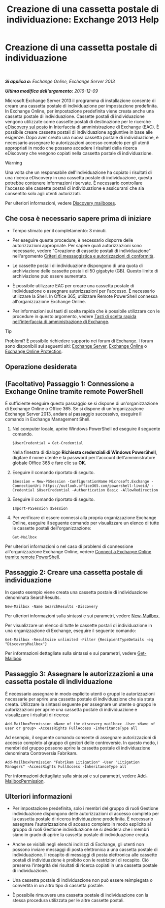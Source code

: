 ﻿---
title: 'Creazione di una cassetta postale di individuazione: Exchange 2013 Help'
TOCTitle: Creazione di una cassetta postale di individuazione
ms:assetid: bc20285d-35e2-4e49-9bd3-38abf96114ba
ms:mtpsurl: https://technet.microsoft.com/it-it/library/Dd638177(v=EXCHG.150)
ms:contentKeyID: 50481517
ms.date: 05/22/2018
mtps_version: v=EXCHG.150
ms.translationtype: MT
---

# Creazione di una cassetta postale di individuazione

 

_**Si applica a:** Exchange Online, Exchange Server 2013_

_**Ultima modifica dell'argomento:** 2016-12-09_

Microsoft Exchange Server 2013 il programma di installazione consente di creare una cassetta postale di individuazione per impostazione predefinita. In Exchange Online, per impostazione predefinita viene creata anche una cassetta postale di individuazione. Cassette postali di individuazione vengono utilizzate come cassette postali di destinazione per le ricerche [eDiscovery sul posto](in-place-ediscovery-exchange-2013-help.md) in Interfaccia di amministrazione di Exchange (EAC). È possibile creare cassette postali di individuazione aggiuntive in base alle esigenze. Dopo aver creato una nuova cassetta postale di individuazione, è necessario assegnare le autorizzazioni accesso completo per gli utenti appropriati in modo che possano accedere i risultati della ricerca eDiscovery che vengono copiati nella cassetta postale di individuazione.


> [!WARNING]
> Una volta che un responsabile dell'individuazione ha copiato i risultati di una ricerca eDiscovery in una cassetta postale di individuazione, questa potrebbe contenere informazioni riservate. È necessario controllare l'accesso alle cassette postali di individuazione e assicurarsi che sia consentito solo agli utenti autorizzati.



Per ulteriori informazioni, vedere [Discovery mailboxes](in-place-ediscovery-exchange-2013-help.md).

## Che cosa è necessario sapere prima di iniziare

  - Tempo stimato per il completamento: 3 minuti.

  - Per eseguire queste procedure, è necessario disporre delle autorizzazioni appropriate. Per sapere quali autorizzazioni sono necessarie, vedere "Creazione di cassette postali di individuazione" nell'argomento [Criteri di messaggistica e autorizzazioni di conformità](messaging-policy-and-compliance-permissions-exchange-2013-help.md).

  - Le cassette postali di individuazione dispongono di una quota di archiviazione delle cassette postali di 50 gigabyte (GB). Questo limite di archiviazione può essere aumentato.

  - È possibile utilizzare EAC per creare una cassetta postale di individuazione o assegnare autorizzazioni per l'accesso. È necessario utilizzare la Shell. In Office 365, utilizzare Remote PowerShell connessa all'organizzazione Exchange Online.

  - Per informazioni sui tasti di scelta rapida che è possibile utilizzare con le procedure in questo argomento, vedere [Tasti di scelta rapida nell'interfaccia di amministrazione di Exchange](keyboard-shortcuts-in-the-exchange-admin-center-exchange-online-protection-help.md).


> [!TIP]
> Problemi? È possibile richiedere supporto nei forum di Exchange. I forum sono disponibili sui seguenti siti: <A href="https://go.microsoft.com/fwlink/p/?linkid=60612">Exchange Server</A>, <A href="https://go.microsoft.com/fwlink/p/?linkid=267542">Exchange Online</A> o <A href="https://go.microsoft.com/fwlink/p/?linkid=285351">Exchange Online Protection</A>.



## Operazione desiderata

## (Facoltativo) Passaggio 1: Connessione a Exchange Online tramite remote PowerShell

È sufficiente eseguire questo passaggio se si dispone di un'organizzazione di Exchange Online o Office 365. Se si dispone di un'organizzazione Exchange Server 2013, andare al passaggio successivo, eseguire il comando in Exchange Management Shell.

1.  Nel computer locale, aprire Windows PowerShell ed eseguire il seguente comando.
    
        $UserCredential = Get-Credential
    
    Nella finestra di dialogo **Richiesta credenziali di Windows PowerShell**, digitare il nome utente e la password per l'account dell'amministratore globale Office 365 e fare clic su **OK**.

2.  Eseguire il comando riportato di seguito.
    
        $Session = New-PSSession -ConfigurationName Microsoft.Exchange -ConnectionUri https://outlook.office365.com/powershell-liveid/ -Credential $UserCredential -Authentication Basic -AllowRedirection

3.  Eseguire il comando riportato di seguito.
    
        Import-PSSession $Session

4.  Per verificare di essere connessi alla propria organizzazione Exchange Online, eseguire il seguente comando per visualizzare un elenco di tutte le cassette postali dell'organizzazione:
    
        Get-Mailbox

Per ulteriori informazioni o nel caso di problemi di connessione all'organizzazione Exchange Online, vedere [Connect a Exchange Online tramite remote PowerShell](https://go.microsoft.com/fwlink/p/?linkid=517283).

## Passaggio 2: Creare una cassetta postale di individuazione

In questo esempio viene creata una cassetta postale di individuazione denominata SearchResults.

    New-Mailbox -Name SearchResults -Discovery 

Per ulteriori informazioni sulla sintassi e sui parametri, vedere [New-Mailbox](https://technet.microsoft.com/it-it/library/aa997663\(v=exchg.150\)).

Per visualizzare un elenco di tutte le cassette postali di individuazione in una organizzazione di Exchange, eseguire il seguente comando:

    Get-Mailbox -Resultsize unlimited -Filter {RecipientTypeDetails -eq "DiscoveryMailbox"}

Per informazioni dettagliate sulla sintassi e sui parametri, vedere [Get-Mailbox](https://technet.microsoft.com/it-it/library/bb123685\(v=exchg.150\)).

## Passaggio 3: Assegnare le autorizzazioni a una cassetta postale di individuazione

È necessario assegnare in modo esplicito utenti o gruppi le autorizzazioni necessarie per aprire una cassetta postale di individuazione che sia stata creata. Utilizzare la sintassi seguente per assegnare un utente o gruppo le autorizzazioni per aprire una cassetta postale di individuazione e visualizzare i risultati di ricerca:

    Add-MailboxPermission <Name of the discovery mailbox> -User <Name of user or group> -AccessRights FullAccess -InheritanceType all

Ad esempio, il seguente comando consente di assegnare autorizzazioni di accesso completo al gruppo di gestori delle controversie. In questo modo, i membri del gruppo possono aprire la cassetta postale di individuazione denominata Controversia Fabrikam.

    Add-MailboxPermission "Fabrikam Litigation" -User "Litigation Managers" -AccessRights FullAccess -InheritanceType all

Per informazioni dettagliate sulla sintassi e sui parametri, vedere [Add-MailboxPermission](https://technet.microsoft.com/it-it/library/bb124097\(v=exchg.150\)).

## Ulteriori informazioni

  - Per impostazione predefinita, solo i membri del gruppo di ruoli Gestione individuazione dispongono delle autorizzazioni di accesso completo per la cassetta postale di ricerca individuazione predefinita. È necessario assegnare l'autorizzazione di accesso completo in modo esplicito al gruppo di ruoli Gestione individuazione se si desidera che i membri siano in grado di aprire la cassetta postale di individuazione creata.

  - Anche se visibili negli elenchi indirizzi di Exchange, gli utenti non possono inviare messaggi di posta elettronica a una cassetta postale di individuazione. Il recapito di messaggi di posta elettronica alle cassette postali di individuazione è proibito con le restrizioni di recapito. Ciò preserva l'integrità dei risultati di ricerca copiati in una cassetta postale di individuazione.

  - Una cassetta postale di individuazione non può essere reimpiegata o convertita in un altro tipo di cassetta postale.

  - È possibile rimuovere una cassetta postale di individuazione con la stessa procedura utilizzata per le altre cassette postali.

